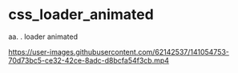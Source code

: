 # css_loader_animated
aa. .  loader animated



https://user-images.githubusercontent.com/62142537/141054753-70d73bc5-ce32-42ce-8adc-d8bcfa54f3cb.mp4

